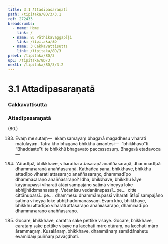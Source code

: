 ```yaml
---
title: 3.1 Attadīpasaraṇatā
path: /tipitaka/8D/3/3.1
ref: 272433
breadcrumbs:
  - name: Home
    link: /
  - name: 8D Pāthikavaggapāḷi
    link: /tipitaka/8D
  - name: 3 Cakkavattisutta
    link: /tipitaka/8D/3
prevL: /tipitaka/8D/3
upL: /tipitaka/8D/3
nextL: /tipitaka/8D/3/3.2
---
```


# 3.1 Attadīpasaraṇatā

### Cakkavattisutta

### Attadīpasaraṇatā

(80.)

183. Evaṃ me sutaṃ—  ekaṃ samayaṃ bhagavā magadhesu viharati mātulāyaṃ. Tatra kho bhagavā bhikkhū āmantesi—  “bhikkhavo”ti. “Bhaddante”ti te bhikkhū bhagavato paccassosuṃ. Bhagavā etadavoca—

184. “Attadīpā, bhikkhave, viharatha attasaraṇā anaññasaraṇā, dhammadīpā dhammasaraṇā anaññasaraṇā. Kathañca pana, bhikkhave, bhikkhu attadīpo viharati attasaraṇo anaññasaraṇo, dhammadīpo dhammasaraṇo anaññasaraṇo? Idha, bhikkhave, bhikkhu kāye kāyānupassī viharati ātāpī sampajāno satimā vineyya loke abhijjhādomanassaṃ. Vedanāsu vedanānupassī…pe…  citte cittānupassī…pe…  dhammesu dhammānupassī viharati ātāpī sampajāno satimā vineyya loke abhijjhādomanassaṃ. Evaṃ kho, bhikkhave, bhikkhu attadīpo viharati attasaraṇo anaññasaraṇo, dhammadīpo dhammasaraṇo anaññasaraṇo.

185. Gocare, bhikkhave, caratha sake pettike visaye. Gocare, bhikkhave, carataṃ sake pettike visaye na lacchati māro otāraṃ, na lacchati māro ārammaṇaṃ. Kusalānaṃ, bhikkhave, dhammānaṃ samādānahetu evamidaṃ puññaṃ pavaḍḍhati.


